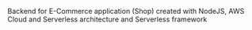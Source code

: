 Backend for E-Commerce application (Shop) created with NodeJS, AWS Cloud and Serverless architecture and Serverless framework
